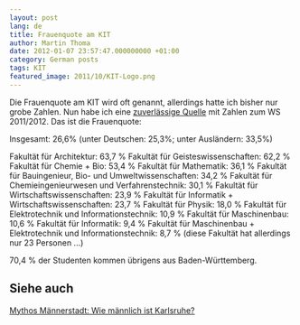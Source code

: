 ```yaml
---
layout: post
lang: de
title: Frauenquote am KIT
author: Martin Thoma
date: 2012-01-07 23:57:47.000000000 +01:00
category: German posts
tags: KIT
featured_image: 2011/10/KIT-Logo.png
---
```

Die Frauenquote am KIT wird oft genannt, allerdings hatte ich bisher nur grobe Zahlen. Nun habe ich eine <a href="http://www.kit.edu/downloads/Statistik_WS11.pdf">zuverl&auml;ssige Quelle</a> mit Zahlen zum WS 2011/2012. Das ist die Frauenquote:

Insgesamt: 26,6% (unter Deutschen: 25,3%; unter Ausl&auml;ndern: 33,5%)

Fakult&auml;t f&uuml;r Architektur: 63,7 %
Fakult&auml;t f&uuml;r Geisteswissenschaften: 62,2 %
Fakult&auml;t f&uuml;r Chemie + Bio: 53,4 %
Fakult&auml;t f&uuml;r Mathematik: 36,1 %
Fakult&auml;t f&uuml;r Bauingenieur, Bio- und Umweltwissenschaften: 34,2 %
Fakult&auml;t f&uuml;r Chemieingenieurwesen und Verfahrenstechnik: 30,1 %
Fakult&auml;t f&uuml;r Wirtschaftswissenschaften: 23,9 %
Fakult&auml;t f&uuml;r Informatik + Wirtschaftswissenschaften: 23,7 %
Fakult&auml;t f&uuml;r Physik: 18,0 %
Fakult&auml;t f&uuml;r Elektrotechnik und Informationstechnik: 10,9 %
Fakult&auml;t f&uuml;r Maschinenbau: 10,6 %
Fakult&auml;t f&uuml;r Informatik: 9,4 %
Fakult&auml;t f&uuml;r Maschinenbau + Elektrotechnik und Informationstechnik: 8,7 % (diese Fakult&auml;t hat allerdings nur 23 Personen ...)

70,4 % der Studenten kommen &uuml;brigens aus Baden-W&uuml;rttemberg.

<h2>Siehe auch</h2>
<a href="http://www.ka-news.de/region/karlsruhe/thema-des-monats./Mythos-Maennerstadt-Wie-maennlich-ist-Karlsruhe;art6066,793025">Mythos M&auml;nnerstadt: Wie m&auml;nnlich ist Karlsruhe?</a>
